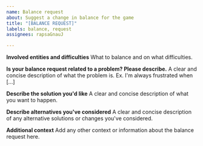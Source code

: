 ```yaml
---
name: Balance request
about: Suggest a change in balance for the game
title: "[BALANCE REQUEST]"
labels: balance, request
assignees: rapsaGnauJ

---
```


**Involved entities and difficulties**
What to balance and on what difficulties.

**Is your balance request related to a problem? Please describe.**
A clear and concise description of what the problem is. Ex. I'm always frustrated when [...]

**Describe the solution you'd like**
A clear and concise description of what you want to happen.

**Describe alternatives you've considered**
A clear and concise description of any alternative solutions or changes you've considered.

**Additional context**
Add any other context or information about the balance request here.
